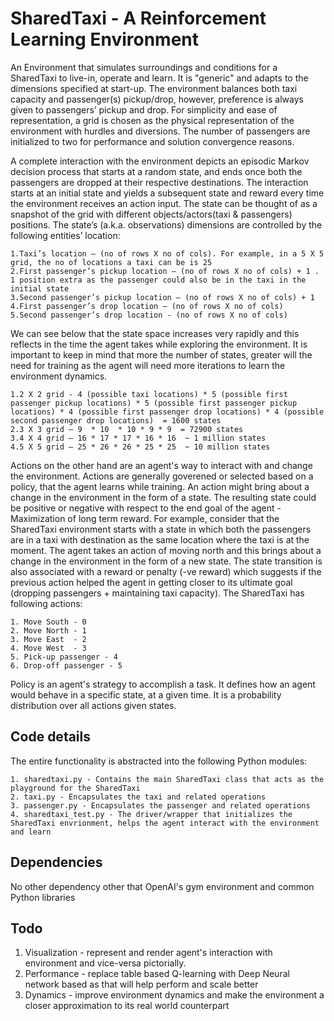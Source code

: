 # SharedTaxi - A Reinforcement Learning Environment
An Environment that simulates surroundings and conditions for a SharedTaxi to live-in, operate and learn. It is "generic" and adapts to the dimensions specified at start-up. The environment balances both taxi capacity and passenger(s) pickup/drop, however, preference is always given to passengers’ pickup and drop.  For simplicity and ease of representation, a grid is chosen as the physical representation of the environment with hurdles and diversions. The number of passengers are initialized to two for performance and solution convergence reasons.

A complete interaction with the environment depicts an episodic Markov decision process that starts at a random state, and ends once both the passengers are dropped at their respective destinations. The interaction starts at an initial state and yields a subsequent state and reward every time the environment receives an action input. The state can be thought of as a snapshot of the grid with different objects/actors(taxi & passengers) positions. The state’s (a.k.a. observations) dimensions are controlled by the following entities’ location:

	1.Taxi’s location – (no of rows X no of cols). For example, in a 5 X 5 grid, the no of locations a taxi can be is 25  
	2.First passenger’s pickup location – (no of rows X no of cols) + 1 . 1 position extra as the passenger could also be in the taxi in the initial state 
	3.Second passenger’s pickup location – (no of rows X no of cols) + 1
	4.First passenger’s drop location – (no of rows X no of cols)
	5.Second passenger’s drop location - (no of rows X no of cols)

We can see below that the state space increases very rapidly and this reflects in the time the agent takes while exploring the environment. It is important to keep in mind  that more the number of  states, greater will the need for training as the agent will need more iterations to learn the environment dynamics.

	1.2 X 2 grid - 4 (possible taxi locations) * 5 (possible first passenger pickup locations) * 5 (possible first passenger pickup locations) * 4 (possible first passenger drop locations) * 4 (possible second passenger drop locations)  = 1600 states
	2.3 X 3 grid – 9  * 10  * 10 * 9 * 9  = 72900 states
	3.4 X 4 grid – 16 * 17 * 17 * 16 * 16  ~ 1 million states
	4.5 X 5 grid – 25 * 26 * 26 * 25 * 25  ~ 10 million states

Actions on the other hand are an agent's way to interact with and change the environment. Actions are generally goverened or selected based on a policy, that the agent learns while training. An action might bring about a change in the environment in the form of a state. The resulting state could be positive or negative with respect to the end goal of the agent - Maximization of long term reward. For example, consider that the SharedTaxi environment starts with a state in which both the passengers are in a taxi with destination as the same location where the taxi is at the moment. The agent takes an action of moving north and this brings about a change in the environment in the form of a new state. The state transition is also associated with a reward or penalty (-ve reward) which suggests if the previous action helped the agent in getting closer to its ultimate goal (dropping passengers + maintaining taxi capacity). The SharedTaxi has following actions:

	1. Move South - 0
	2. Move North - 1
	3. Move East  - 2
	4. Move West  - 3
	5. Pick-up passenger - 4
	6. Drop-off passenger - 5

Policy is an agent's strategy to accomplish a task. It defines how an agent would behave in a specific state, at a given time. It is a probability distribution over all actions given states.

## Code details
The entire functionality is abstracted into the following Python modules:

	1. sharedtaxi.py - Contains the main SharedTaxi class that acts as the playground for the SharedTaxi
	2. taxi.py - Encapsulates the taxi and related operations
	3. passenger.py - Encapsulates the passenger and related operations
	4. sharedtaxi_test.py - The driver/wrapper that initializes the SharedTaxi envrionment, helps the agent interact with the environment and learn

## Dependencies
No other dependency other that OpenAI's gym environment and common Python libraries
	
## Todo


1. Visualization - represent and render agent's interaction with environment and vice-versa pictorially.
2. Performance - replace table based Q-learning with Deep Neural network based as that will help perform and scale better
3. Dynamics - improve environment dynamics and make the environment a closer approximation to its real world counterpart
